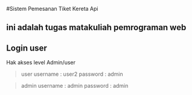 #Sistem Pemesanan Tiket Kereta Api
## ini adalah tugas matakuliah pemrograman web


## Login user
Hak akses level Admin/user
>user
>username : user2
>password : admin

>admin
>username : admin
>password : admin

